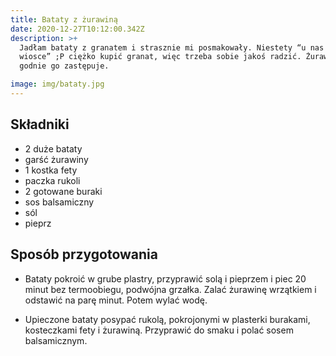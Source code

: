 ```yaml
---
title: Bataty z żurawiną
date: 2020-12-27T10:12:00.342Z
description: >+
  Jadłam bataty z granatem i strasznie mi posmakowały. Niestety “u nas na
  wiosce” ;P ciężko kupić granat, więc trzeba sobie jakoś radzić. Żurawina
  godnie go zastępuje. 

image: img/bataty.jpg
---
```

## Składniki
- 2 duże bataty
- garść żurawiny
- 1 kostka fety
- paczka rukoli
- 2 gotowane buraki
- sos balsamiczny
- sól
- pieprz

## Sposób przygotowania

- Bataty pokroić w grube plastry, przyprawić solą i pieprzem i piec 20 minut bez termoobiegu, podwójna grzałka.
Zalać żurawinę wrzątkiem i odstawić na parę minut. Potem wylać wodę.

- Upieczone bataty posypać rukolą, pokrojonymi w plasterki burakami, kosteczkami fety i żurawiną. Przyprawić do smaku i polać sosem balsamicznym.